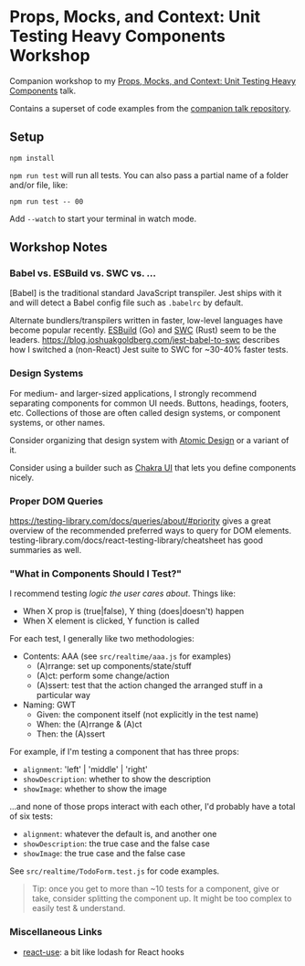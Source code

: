 # Props, Mocks, and Context: Unit Testing Heavy Components Workshop

Companion workshop to my [Props, Mocks, and Context: Unit Testing Heavy Components](https://1drv.ms/p/s!AvUc1cvPrJnWvtMop28KDmFo0iZApg?e=FpLgRA) talk.

Contains a superset of code examples from the [companion talk repository](https://github.com/JoshuaKGoldberg/props-mocks-and-context-talk).

## Setup

```shell
npm install
```

`npm run test` will run all tests.
You can also pass a partial name of a folder and/or file, like:

```shell
npm run test -- 00
```

Add `--watch` to start your terminal in watch mode.

## Workshop Notes

### Babel vs. ESBuild vs. SWC vs. ...

[Babel] is the traditional standard JavaScript transpiler.
Jest ships with it and will detect a Babel config file such as `.babelrc` by default.

Alternate bundlers/transpilers written in faster, low-level languages have become popular recently.
[ESBuild](https://esbuild.github.io) (Go) and [SWC](https://swc.rs) (Rust) seem to be the leaders.
https://blog.joshuakgoldberg.com/jest-babel-to-swc describes how I switched a (non-React) Jest suite to SWC for ~30-40% faster tests.

### Design Systems

For medium- and larger-sized applications, I strongly recommend separating components for common UI needs.
Buttons, headings, footers, etc.
Collections of those are often called design systems, or component systems, or other names.

Consider organizing that design system with [Atomic Design](bradfrost.com/blog/post/atomic-web-design) or a variant of it.

Consider using a builder such as [Chakra UI](chakra-ui.com) that lets you define components nicely.

### Proper DOM Queries

https://testing-library.com/docs/queries/about/#priority gives a great overview of the recommended preferred ways to query for DOM elements.
testing-library.com/docs/react-testing-library/cheatsheet has good summaries as well.

### "What in Components Should I Test?"

I recommend testing _logic the user cares about_.
Things like:

- When X prop is (true|false), Y thing (does|doesn't) happen
- When X element is clicked, Y function is called

For each test, I generally like two methodologies:

- Contents: AAA (see `src/realtime/aaa.js` for examples)
  - (A)rrange: set up components/state/stuff
  - (A)ct: perform some change/action
  - (A)ssert: test that the action changed the arranged stuff in a particular way
- Naming: GWT
  - Given: the component itself (not explicitly in the test name)
  - When: the (A)rrange & (A)ct
  - Then: the (A)ssert

For example, if I'm testing a component that has three props:

- `alignment`: 'left' | 'middle' | 'right'
- `showDescription`: whether to show the description
- `showImage`: whether to show the image

...and none of those props interact with each other, I'd probably have a total of six tests:

- `alignment`: whatever the default is, and another one
- `showDescription`: the true case and the false case
- `showImage`: the true case and the false case

See `src/realtime/TodoForm.test.js` for code examples.

> Tip: once you get to more than ~10 tests for a component, give or take, consider splitting the component up.
> It might be too complex to easily test & understand.

### Miscellaneous Links

- [react-use](github.com/streamich/react-use): a bit like lodash for React hooks
